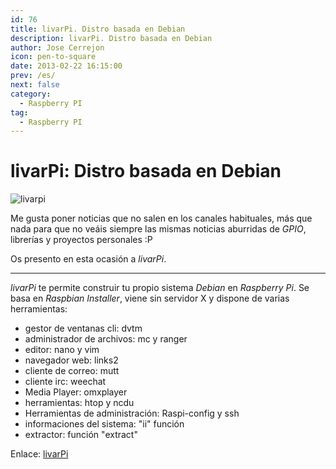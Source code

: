 ```yaml
---
id: 76
title: livarPi. Distro basada en Debian
description: livarPi. Distro basada en Debian
author: Jose Cerrejon
icon: pen-to-square
date: 2013-02-22 16:15:00
prev: /es/
next: false
category:
  - Raspberry PI
tag:
  - Raspberry PI
---
```


# livarPi: Distro basada en Debian

![livarpi](/images/livarPilogo.jpg)

Me gusta poner noticias que no salen en los canales habituales, más que nada para que no veáis siempre las mismas noticias aburridas de *GPIO*, librerías y proyectos personales :P

Os presento en esta ocasión a *livarPi*.

- - -
*livarPi* te permite construir tu propio sistema *Debian* en *Raspberry Pi*. Se basa en *Raspbian Installer*, viene sin servidor X y dispone de varias herramientas:

* gestor de ventanas cli: dvtm
* administrador de archivos: mc y ranger
* editor: nano y vim
* navegador web: links2
* cliente de correo: mutt
* cliente irc: weechat
* Media Player: omxplayer
* herramientas: htop y ncdu
* Herramientas de administración: Raspi-config y ssh
* informaciones del sistema: "ii" función
* extractor: función "extract"

Enlace: [livarPi](http://arpinux.org/livarp/livarPi.html)